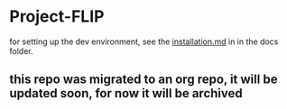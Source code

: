 # Project-FLIP

for setting up the dev environment, see the [installation.md](installation.md) in in the docs folder.

## this repo was migrated to an org repo, it will be updated soon, for now it will be archived
